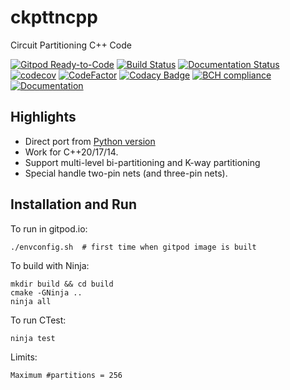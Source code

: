 # ckpttncpp

Circuit Partitioning C++ Code

[![Gitpod Ready-to-Code](https://img.shields.io/badge/Gitpod-Ready--to--Code-blue?logo=gitpod)](https://gitpod.io/#https://github.com/luk036/ckpttncpp)
[![Build Status](https://travis-ci.com/luk036/ckpttncpp.svg?branch=master)](https://travis-ci.com/luk036/ckpttncpp)
[![Documentation Status](https://readthedocs.org/projects/ckpttncpp/badge/?version=latest)](https://ckpttncpp.readthedocs.io/en/latest/?badge=latest)
[![codecov](https://codecov.io/gh/luk036/ckpttncpp/branch/master/graph/badge.svg)](https://codecov.io/gh/luk036/ckpttncpp)
[![CodeFactor](https://www.codefactor.io/repository/github/luk036/ckpttncpp/badge)](https://www.codefactor.io/repository/github/luk036/ckpttncpp)
[![Codacy Badge](https://api.codacy.com/project/badge/Grade/63f43fb5c7034f4d863c5a86dd0cba1e)](https://app.codacy.com/app/luk036/ckpttncpp?utm_source=github.com&utm_medium=referral&utm_content=luk036/ckpttncpp&utm_campaign=Badge_Grade_Dashboard)
[![BCH compliance](https://bettercodehub.com/edge/badge/luk036/ckpttncpp?branch=master)](https://bettercodehub.com/)
[![Documentation](https://img.shields.io/badge/Documentation-latest-blue.svg)](https://luk036.github.io/doc/ckpttncpp/index.html)

## Highlights

-   Direct port from [Python version](https://github.com/luk036/ckpttnpy)
-   Work for C++20/17/14.
-   Support multi-level bi-partitioning and K-way partitioning
-   Special handle two-pin nets (and three-pin nets).

## Installation and Run

To run in gitpod.io:

    ./envconfig.sh  # first time when gitpod image is built

To build with Ninja:

    mkdir build && cd build
    cmake -GNinja ..
    ninja all

To run CTest:

    ninja test

Limits:

    Maximum #partitions = 256
